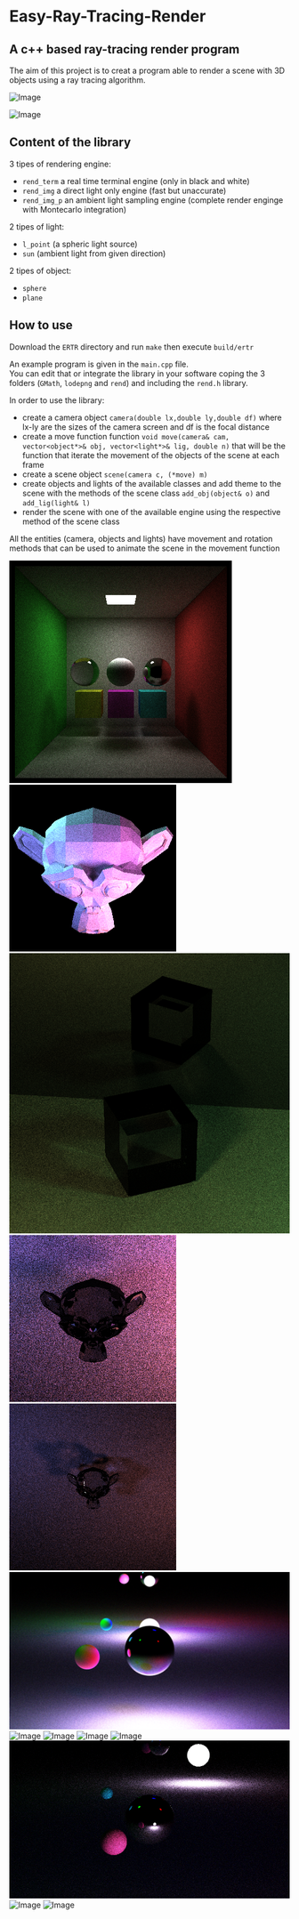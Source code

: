 # Easy-Ray-Tracing-Render

## A c++ based ray-tracing render program

The aim of this project is to creat a program able to render a scene with 3D objects using a ray tracing algorithm.

![Image](Images/image_p_24.000000.png)

![Image](Images/image_p_32.000000.png)

## Content of the library

3 tipes of rendering engine:

* `rend_term` a real time terminal engine (only in black and white)
* `rend_img` a direct light only engine (fast but unaccurate)
* `rend_img_p` an ambient light sampling engine (complete render enginge with Montecarlo integration)

2 tipes of light:

* `l_point` (a spheric light source)
* `sun` (ambient light from given direction)

2 tipes of object:

* `sphere`
* `plane`

## How to use

Download the `ERTR` directory and run `make` then execute `build/ertr`

An example program is given in the `main.cpp` file.\
You can edit that or integrate the library in your software coping the 3 folders (`GMath`, `lodepng` and `rend`) and including the `rend.h` library.

In order to use the library:

* create a camera object `camera(double lx,double ly,double df)` where lx-ly are the sizes of the camera screen and df is the focal distance
* create a move function function `void move(camera& cam, vector<object*>& obj, vector<light*>& lig, double n)` that will be the function that iterate the movement of the objects of the scene at each frame
* create a scene object `scene(camera c, (*move) m)`
* create objects and lights of the available classes and add theme to the scene with the methods of the scene class `add_obj(object& o)` and `add_lig(light& l)`
* render the scene with one of the available engine using the respective method of the scene class

All the entities (camera, objects and lights) have movement and rotation methods that can be used to animate the scene in the movement function

![Image](Images/image_p_31.000000.png)
![Image](Images/image_p_25.000000.png)
![Image](Images/image_p_26.000000.png)
![Image](Images/image_p_27.000000.png)
![Image](Images/image_p_28.000000.png)
![Image](Images/image_p_11.000000.png)
![Image](Images/image_p_12.000000.png)
![Image](Images/image_p_16.000000.png)
![Image](Images/image_p_17.000000.png)
![Image](Images/image_p_18.000000.png)
![Image](Images/image_p_19.000000.png)
![Image](Images/image_p_20.000000.png)
![Image](Images/image_p_21.000000.png)
